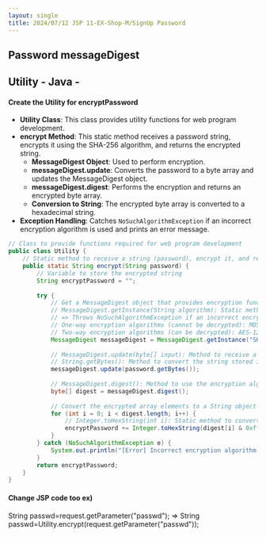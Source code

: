 ```yaml
---
layout: single
title: 2024/07/12 JSP 11-EX-Shop-M/SignUp Password
---
```

## Password  messageDigest

## Utility - Java -
#### Create the Utility for encryptPassword
- **Utility Class**: This class provides utility functions for web program development.
- **encrypt Method**: This static method receives a password string, encrypts it using the SHA-256 algorithm, and returns the encrypted string.
  - **MessageDigest Object**: Used to perform encryption.
  - **messageDigest.update**: Converts the password to a byte array and updates the MessageDigest object.
  - **messageDigest.digest**: Performs the encryption and returns an encrypted byte array.
  - **Conversion to String**: The encrypted byte array is converted to a hexadecimal string.
- **Exception Handling**: Catches `NoSuchAlgorithmException` if an incorrect encryption algorithm is used and prints an error message.



```java
// Class to provide functions required for web program development
public class Utility {
    // Static method to receive a string (password), encrypt it, and return the result
    public static String encrypt(String password) {
        // Variable to store the encrypted string
        String encryptPassword = "";
        
        try {
            // Get a MessageDigest object that provides encryption functionality
            // MessageDigest.getInstance(String algorithm): Static method to return a MessageDigest object containing the encryption algorithm passed as a parameter
            // => Throws NoSuchAlgorithmException if an incorrect encryption algorithm is passed
            // One-way encryption algorithms (cannot be decrypted): MD5, SHA-1, SHA-256, SHA-512, etc.
            // Two-way encryption algorithms (can be decrypted): AES-123, RSA, etc.
            MessageDigest messageDigest = MessageDigest.getInstance("SHA-256");
            
            // MessageDigest.update(byte[] input): Method to receive a string to be encrypted as a byte array and store it in the MessageDigest object
            // String.getBytes(): Method to convert the string stored in a String object to a byte array and return it
            messageDigest.update(password.getBytes());    
            
            // MessageDigest.digest(): Method to use the encryption algorithm stored in the MessageDigest object to encrypt the byte array elements and return the encrypted byte array
            byte[] digest = messageDigest.digest();
            
            // Convert the encrypted array elements to a String object (string) and store it
            for (int i = 0; i < digest.length; i++) {
                // Integer.toHexString(int i): Static method to convert the integer value passed as a parameter to a hexadecimal string and return it
                encryptPassword += Integer.toHexString(digest[i] & 0xff);
            }
        } catch (NoSuchAlgorithmException e) { 
            System.out.println("[Error] Incorrect encryption algorithm used.");
        }
        return encryptPassword;
    }
}
```
#### Change JSP code too ex) 
String passwd=request.getParameter("passwd");
=> String passwd=Utility.encrypt(request.getParameter("passwd"));

